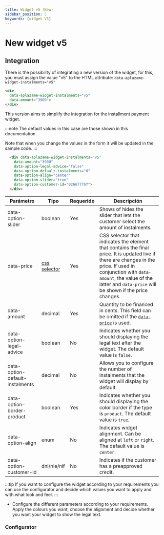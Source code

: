 ```yaml
---
title: Widget v5 (New)
sidebar_position: 5
keywords: [widget V5]
---
```


# New widget v5
## Integration 
There is the possibility of integrating a new version of the widget, for this, you must assign the value "v5" to the HTML attribute: `data-aplazame-widget-instalments="v5"`

```html
<div 
  data-aplazame-widget-instalments="v5"
  data-amount="3900">
</div>
```

This version aims to simplify the integration for the installment payment widget.

<div className="widget-container">
  <div
    data-aplazame-widget-instalments="v5"
    data-amount="3900"
    data-option-legal-advice="false"
    data-option-default-instalments="6"
    data-option-align="center"
    data-option-slider="true"
    data-option-customer-id="02667776Y">
  </div>
</div>


:::note
  The default values in this case are those shown in this documentation.

  Note that when you change the values in the form it will be updated in the sample code.
:::

``` html
  <div data-aplazame-widget-instalments="v5"
    data-amount="3900"
    data-option-legal-advice="false"
    data-option-default-instalments="6"
    data-option-align="center"
    data-option-slider="true"
    data-option-customer-id="02667776Y">
  </div>
```

|<t id="table.parameter">Parámetro</t> | <t id="table.type">Tipo</t> | <t id="table.required">Requerido</t> | <t id="table.description">Descripción</t>|
|---------|---------|---------|---------|
|data-option-slider | boolean | Yes | Shows of hides the slider that lets the customer select the amount of instalments.
|data-price | [css selector](https://developer.mozilla.org/en/docs/Web/Guide/CSS/Getting_started/Selectors) | Yes | CSS selector that indicates the element that contains the final price. It is updated live if there are changes in the price. If used in conjunction with `data-amount`, the value of the latter and `data-price` will be shown if the price changes.
|data-amount | decimal | Yes| Quantity to be financed in cents. This field can be omitted if the [`data-price`](../../widget#variable-price) is used.
|data-option-legal-advice | boolean | No | Indicates whether you should displaying the legal text after the widget. The default value is `false`.
|data-option-default-instalments | decimal | No | Allows you to configure the number of instalments that the widget will display by default.
|data-option-border-product |boolean | Yes | Indicates whether you should displaying the color border if the type is `product`. The default value is `true`.
|data-option-align | enum | No | Indicates widget alignment. Can be aligned at `left` or `right`. The default value is `center`.
|data-option-customer-id | dni/nie/nif | No | Indicates if the customer has a preapproved credit.


:::tip
If you want to configure the widget according to your requirements you can use the configurator and decide which values you want to apply and with what look and feel.
:::

- Configure the different parameters according to your requirements. Apply the colours you want, choose the alignment and decide whether you want your widget to show the legal text.


### Configurator

<WidgetSimulator
  data-aplazame-widget-instalments="v5"
  data-amount="14900"
  data-country="ES"
  data-currency="EUR"
  data-option-align="center"
  data-option-legal-advice="true"
  data-option-slider="true"
/>
